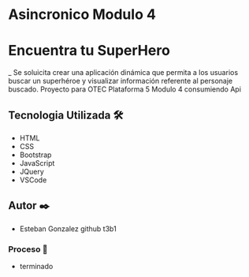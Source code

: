 # Asincronico Modulo 4

# Encuentra tu SuperHero

_ Se soluicita crear una aplicación dinámica que permita a los usuarios buscar un superhéroe y visualizar información referente al personaje buscado.
Proyecto para OTEC Plataforma 5 Modulo 4 consumiendo Api

## Tecnologia Utilizada 🛠️
- HTML
- CSS
- Bootstrap
- JavaScript
- JQuery
- VSCode

## Autor ✒️
- Esteban Gonzalez
 github t3b1

### Proceso 🔧
- terminado
